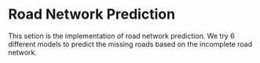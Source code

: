 # Road Network Prediction

This setion is the implementation of road network prediction. We try 6 different models to predict the missing roads based on the incomplete road network.
